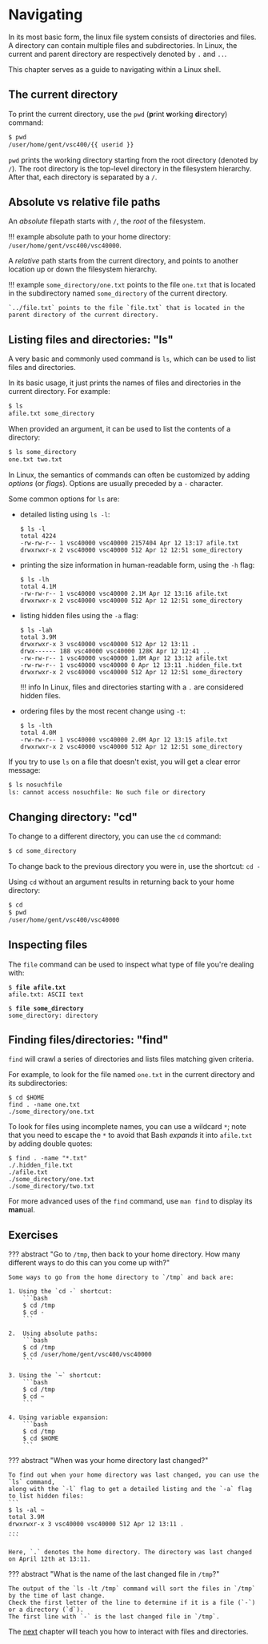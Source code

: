 # Navigating

In its most basic form, the linux file system consists of directories and files. 
A directory can contain multiple files and subdirectories. 
In Linux, the current and parent directory are respectively denoted by `.` and `..`.

This chapter serves as a guide to navigating within a Linux shell.

## The current directory

To print the current directory, use the `pwd` (**p**rint **w**orking **d**irectory) command:

```bash
$ pwd
/user/home/gent/vsc400/{{ userid }}
```

`pwd` prints the working directory starting from the root directory (denoted by `/`). 
The root directory is the top-level directory in the filesystem hierarchy. 
After that, each directory is separated by a `/`.

## Absolute vs relative file paths

An *absolute* filepath starts with `/`, the *root* of the filesystem.

!!! example
    absolute path to your home directory: `/user/home/gent/vsc400/vsc40000`.

A *relative* path starts from the current directory, and points to
another location up or down the filesystem hierarchy.

!!! example
    `some_directory/one.txt` points to the file `one.txt` that is
    located in the subdirectory named `some_directory` of the current
    directory.

    `../file.txt` points to the file `file.txt` that is located in the
    parent directory of the current directory.


## Listing files and directories: "ls"

A very basic and commonly used command is `ls`, which can be used to
list files and directories.

In its basic usage, it just prints the names of files and directories
in the current directory. For example:
```bash
$ ls
afile.txt some_directory
```

When provided an argument, it can be used to list the contents of a directory:
```bash
$ ls some_directory
one.txt two.txt
```

In Linux, the semantics of commands can often be customized by adding *options* (or *flags*). 
Options are usually preceded by a `-` character.

Some common options for `ls` are:

-   detailed listing using `ls -l`:
    ```
    $ ls -l
    total 4224
    -rw-rw-r-- 1 vsc40000 vsc40000 2157404 Apr 12 13:17 afile.txt
    drwxrwxr-x 2 vsc40000 vsc40000 512 Apr 12 12:51 some_directory
    ```

-   printing the size information in human-readable form, using the `-h` flag:
    ```
    $ ls -lh
    total 4.1M
    -rw-rw-r-- 1 vsc40000 vsc40000 2.1M Apr 12 13:16 afile.txt
    drwxrwxr-x 2 vsc40000 vsc40000 512 Apr 12 12:51 some_directory
    ``` 

-   listing hidden files using the `-a` flag:

    ```
    $ ls -lah
    total 3.9M
    drwxrwxr-x 3 vsc40000 vsc40000 512 Apr 12 13:11 .
    drwx------ 188 vsc40000 vsc40000 128K Apr 12 12:41 ..
    -rw-rw-r-- 1 vsc40000 vsc40000 1.8M Apr 12 13:12 afile.txt
    -rw-rw-r-- 1 vsc40000 vsc40000 0 Apr 12 13:11 .hidden_file.txt
    drwxrwxr-x 2 vsc40000 vsc40000 512 Apr 12 12:51 some_directory
    ```
    
    !!! info
        In Linux, files and directories starting with a `.` are considered hidden files.

-   ordering files by the most recent change using `-t`:

    ```
    $ ls -lth
    total 4.0M
    -rw-rw-r-- 1 vsc40000 vsc40000 2.0M Apr 12 13:15 afile.txt
    drwxrwxr-x 2 vsc40000 vsc40000 512 Apr 12 12:51 some_directory
    ```

If you try to use `ls` on a file that doesn't exist, you will get a clear error message:

```bash
$ ls nosuchfile
ls: cannot access nosuchfile: No such file or directory
```

## Changing directory: "cd"

To change to a different directory, you can use the `cd` command:

```bash
$ cd some_directory
```

To change back to the previous directory you were in, use the shortcut: `cd -`

Using `cd` without an argument results in returning back to your home
directory:

```bash
$ cd
$ pwd
/user/home/gent/vsc400/vsc40000
```

## Inspecting files

The `file` command can be used to inspect what type of file you're dealing with:
<pre><code>$ <b>file afile.txt</b>
afile.txt: ASCII text

$ <b>file some_directory</b>
some_directory: directory
</code></pre>

## Finding files/directories: "find"

`find` will crawl a series of directories and lists files matching given
criteria.

For example, to look for the file named `one.txt` in the current directory and its subdirectories:

```
$ cd $HOME
find . -name one.txt
./some_directory/one.txt
```

To look for files using incomplete names, you can use a wildcard `*`;
note that you need to escape the `*` to avoid that Bash *expands* it
into `afile.txt` by adding double quotes:

```
$ find . -name "*.txt"
./.hidden_file.txt
./afile.txt
./some_directory/one.txt
./some_directory/two.txt
```

For more advanced uses of the `find` command, use `man find` to display its **man**ual.

## Exercises

??? abstract "Go to `/tmp`, then back to your home directory. How many different ways to do this can you come up with?"
    
    Some ways to go from the home directory to `/tmp` and back are:

    1. Using the `cd -` shortcut:
        ```bash
        $ cd /tmp
        $ cd -
        ```    

    2.  Using absolute paths:
        ```bash
        $ cd /tmp
        $ cd /user/home/gent/vsc400/vsc40000
        ```

    3. Using the `~` shortcut:
        ```bash
        $ cd /tmp
        $ cd ~
        ```

    4. Using variable expansion:
        ```bash
        $ cd /tmp
        $ cd $HOME
        ```
    
??? abstract "When was your home directory last changed?"
    
    To find out when your home directory was last changed, you can use the `ls` command,
    along with the `-l` flag to get a detailed listing and the `-a` flag to list hidden files:
    ```
    $ ls -al ~
    total 3.9M
    drwxrwxr-x 3 vsc40000 vsc40000 512 Apr 12 13:11 .
    ...
    ```

    Here, `.` denotes the home directory. The directory was last changed on April 12th at 13:11.


??? abstract "What is the name of the last changed file in `/tmp`?"
    
    The output of the `ls -lt /tmp` command will sort the files in `/tmp` by the time of last change. 
    Check the first letter of the line to determine if it is a file (`-`) or a directory (`d`).
    The first line with `-` is the last changed file in `/tmp`.


The [next](manipulating_files_and_directories.md) chapter will teach you how to interact with files and directories.
